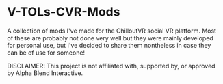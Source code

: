 # V-TOLs-CVR-Mods
A collection of mods I've made for the ChilloutVR social VR platform. 
Most of these are probably not done very well but they were mainly developed for personal use, but I've decided to share them nontheless in case they can be of use for someone!

DISCLAIMER:
This project is not affiliated with, supported by, or approved by Alpha Blend Interactive.
